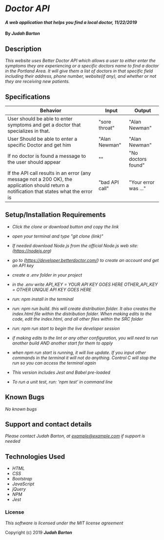 # _Doctor API_

#### _A web application that helps you find a local doctor, 11/22/2019_

#### By _**Judah Barton**_

## Description

_This website uses Better Doctor API which allows a user to either enter the symptoms they are experiencing or a specific doctors name to find a doctor in the Portland Area. It will give them a list of doctors in that specific field including their address, phone number, website(if any), and whether or not they are receiving new patients._

## Specifications

|  Behavior | Input  | Output  |
|---|---|---|
| User should be able to enter symptoms and get a doctor that specializes in that. | "sore throat" | "Alan Newman" |
| User Should be able to enter a specific Doctor and get him | "Alan Newman" | "Alan Newman" |
| If no doctor is found a message to the user should appear | "" | "No doctors found" |
| If the API call results in an error (any message not a 200 OK), the application should return a notification that states what the error is | "bad API call" | "Your error was ..." |



## Setup/Installation Requirements
* _Click the clone or download button and copy the link_
* _open your terminal and type "git clone (link)"_
* _If needed download Node.js from the official Node.js web site: (https://nodejs.org)_
* _go to (https://developer.betterdoctor.com/) to create an account and get an API key_
* _create a .env folder in your project_
* _in the .env write API_KEY = YOUR API KEY GOES HERE
OTHER_API_KEY = OTHER UNIQUE API KEY GOES HERE_
* _run: npm install in the terminal_
* _run: npm run build. this will create distribution folder. It also creates the index.html file within the distribution folder. When making edits to the code, edit the index.html, and all other files within the SRC folder_
* _run: npm run start to begin the live developer session_
* _if making edits to the lint or any other configuration, you will need to run another build AND another start for them to apply_
* _when npm run start is running, it will live update. If you input other commands in the terminal it will not do anything. Control C will stop the run so you can access the terminal again_

* _This version includes Jest and Babel pre-loaded_
* _To run a unit test, run: 'npm test' in command line_


## Known Bugs

_No known bugs_

## Support and contact details

_Please contact Judah Barton, at example@example.com if support is needed_

## Technologies Used

* _HTML_
* _CSS_
* _Bootstrap_
* _JavaScript_
* _jQuery_
* _NPM_
* _Jest_


### License

*This software is licensed under the MIT license agreement*

Copyright (c) 2019 **_Judah Barton_**
